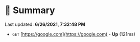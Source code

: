 # 📖 Summary
Last updated: **6/26/2021, 7:32:48 PM**

- `GET` [https://google.com](https://google.com) - **Up** (121ms)
